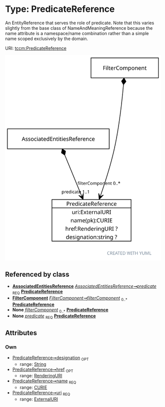 
# Type: PredicateReference


An EntityReference that serves the role of predicate. Note that this varies slightly from the base class of
NameAndMeaningReference because the name attribute is a namespace/name combination rather than a simple name
scoped exclusively by the domain.

URI: [tccm:PredicateReference](https://hotecosystem.org/tccm/PredicateReference)


![img](images/PredicateReference.svg)

## Referenced by class

 *  **[AssociatedEntitiesReference](AssociatedEntitiesReference.md)** *[AssociatedEntitiesReference➞predicate](AssociatedEntitiesReference_predicate.md)*  <sub>REQ</sub>  **[PredicateReference](PredicateReference.md)**
 *  **[FilterComponent](FilterComponent.md)** *[FilterComponent➞filterComponent](FilterComponent_filterComponent.md)*  <sub>0..*</sub>  **[PredicateReference](PredicateReference.md)**
 *  **None** *[filterComponent](filterComponent.md)*  <sub>0..*</sub>  **[PredicateReference](PredicateReference.md)**
 *  **None** *[predicate](predicate.md)*  <sub>REQ</sub>  **[PredicateReference](PredicateReference.md)**

## Attributes


### Own

 * [PredicateReference➞designation](PredicateReference_designation.md)  <sub>OPT</sub>
    * range: [String](types/String.md)
 * [PredicateReference➞href](PredicateReference_href.md)  <sub>OPT</sub>
    * range: [RenderingURI](types/RenderingURI.md)
 * [PredicateReference➞name](PredicateReference_name.md)  <sub>REQ</sub>
    * range: [CURIE](types/CURIE.md)
 * [PredicateReference➞uri](PredicateReference_uri.md)  <sub>REQ</sub>
    * range: [ExternalURI](types/ExternalURI.md)
